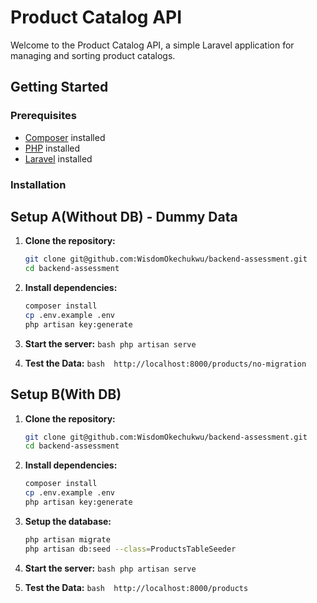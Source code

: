 # Product Catalog API

Welcome to the Product Catalog API, a simple Laravel application for managing and sorting product catalogs.

## Getting Started

### Prerequisites

-   [Composer](https://getcomposer.org/) installed
-   [PHP](https://www.php.net/) installed
-   [Laravel](https://laravel.com/) installed

### Installation

## Setup A(Without DB) - Dummy Data

1.  **Clone the repository:**
    ```bash
    git clone git@github.com:WisdomOkechukwu/backend-assessment.git
    cd backend-assessment
    ```
2.  **Install dependencies:**

    ```bash
    composer install
    cp .env.example .env
    php artisan key:generate
    ```

3.  **Start the server:**
    `bash php artisan serve `

4.  **Test the Data:**
    `bash  http://localhost:8000/products/no-migration`

## Setup B(With DB)

1.  **Clone the repository:**
    ```bash
    git clone git@github.com:WisdomOkechukwu/backend-assessment.git
    cd backend-assessment
    ```
2.  **Install dependencies:**

    ```bash
    composer install
    cp .env.example .env
    php artisan key:generate
    ```

3.  **Setup the database:**

    ```bash
    php artisan migrate
    php artisan db:seed --class=ProductsTableSeeder
    ```

4.  **Start the server:**
    `bash php artisan serve `

5.  **Test the Data:**
    `bash  http://localhost:8000/products`
